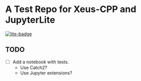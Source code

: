 # A Test Repo for Xeus-CPP and JupyterLite

[![lite-badge]][lite]

[lite-badge]: https://jupyterlite.rtfd.io/en/latest/_static/badge.svg
[lite]: https://reinerhuechting.github.io/xeus-cpp-test

## TODO

- [ ] Add a notebook with tests.
  - Use Catch2?
  - Use Jupyter extensions?
